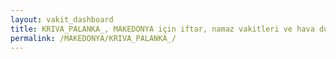 ```yaml
---
layout: vakit_dashboard
title: KRIVA_PALANKA_, MAKEDONYA için iftar, namaz vakitleri ve hava durumu - ilçe/eyalet seç
permalink: /MAKEDONYA/KRIVA_PALANKA_/
---
```


<script type="text/javascript">
  var GLOBAL_COUNTRY = 'MAKEDONYA';
  var GLOBAL_CITY = 'KRIVA_PALANKA_';
  var GLOBAL_STATE = '';
  var lat = 72;
  var lon = 21;
</script>
